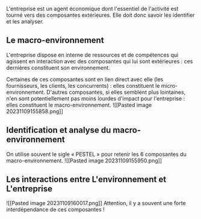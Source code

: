 L'entreprise est un agent économique dont l'essentiel de l'activité est tourné vers des composantes extérieures. Elle doit donc savoir les identifier et les analyser.

## Le macro-environnement
L'entreprise dispose en interne de ressources et de compétences qui agissent en interaction avec des composantes qui lui sont extérieures : ces dernières constituent son environnement.

Certaines de ces composantes sont en lien direct avec elle (les fournisseurs, les clients, les concurrents) : elles constituent le micro-environnement. D'autres composantes, si elles semblent plus lointaines, n'en sont potentiellement pas moins lourdes d'impact pour l'entreprise : elles constituent le macro-environnement.
![[Pasted image 20231109155858.png]]
## Identification et analyse du macro-environnement
On utilise souvent le sigle « PESTEL » pour retenir les 6 composantes du macro-environnement.
![[Pasted image 20231109155950.png]]
## Les interactions entre L'environnement et L'entreprise
![[Pasted image 20231109160017.png]]
Attention, il y a souvent une forte interdépendance de ces composantes !